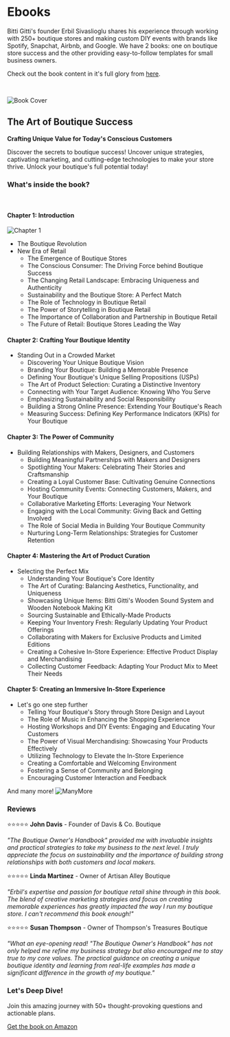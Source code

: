 # Ebooks

Bitti Gitti's founder Erbil Sivaslioglu shares his experience through working with 250+ boutique stores and making custom DIY events with brands like Spotify, Snapchat, Airbnb, and Google. We have 2 books: one on boutique store success and the other providing easy-to-follow templates for small business owners.

Check out the book content in it's full glory from [here](https://www.bitti-gitti.com/art-of-boutique-success).

 <br> 

![Book Cover](https://uploads-ssl.webflow.com/577fb500e970a606264913c7/6415ace4b071a7475d6983b2_CoverWeb-p-500.jpg)

## The Art of Boutique Success

**Crafting Unique Value for Today's Conscious Customers**

Discover the secrets to boutique success! Uncover unique strategies, captivating marketing, and cutting-edge technologies to make your store thrive. Unlock your boutique's full potential today!

### What's inside the book?

<br>

#### Chapter 1: Introduction
![Chapter 1](https://uploads-ssl.webflow.com/577fb500e970a606264913c7/6415c77bbabae46d61d59116_mounto.jpg)
- The Boutique Revolution
- New Era of Retail
  - The Emergence of Boutique Stores
  - The Conscious Consumer: The Driving Force behind Boutique Success
  - The Changing Retail Landscape: Embracing Uniqueness and Authenticity
  - Sustainability and the Boutique Store: A Perfect Match
  - The Role of Technology in Boutique Retail
  - The Power of Storytelling in Boutique Retail
  - The Importance of Collaboration and Partnership in Boutique Retail
  - The Future of Retail: Boutique Stores Leading the Way

#### Chapter 2: Crafting Your Boutique Identity
- Standing Out in a Crowded Market
  - Discovering Your Unique Boutique Vision
  - Branding Your Boutique: Building a Memorable Presence
  - Defining Your Boutique's Unique Selling Propositions (USPs)
  - The Art of Product Selection: Curating a Distinctive Inventory
  - Connecting with Your Target Audience: Knowing Who You Serve
  - Emphasizing Sustainability and Social Responsibility
  - Building a Strong Online Presence: Extending Your Boutique's Reach
  - Measuring Success: Defining Key Performance Indicators (KPIs) for Your Boutique

#### Chapter 3: The Power of Community
- Building Relationships with Makers, Designers, and Customers
  - Building Meaningful Partnerships with Makers and Designers
  - Spotlighting Your Makers: Celebrating Their Stories and Craftsmanship
  - Creating a Loyal Customer Base: Cultivating Genuine Connections
  - Hosting Community Events: Connecting Customers, Makers, and Your Boutique
  - Collaborative Marketing Efforts: Leveraging Your Network
  - Engaging with the Local Community: Giving Back and Getting Involved
  - The Role of Social Media in Building Your Boutique Community
  - Nurturing Long-Term Relationships: Strategies for Customer Retention

#### Chapter 4: Mastering the Art of Product Curation
- Selecting the Perfect Mix
  - Understanding Your Boutique's Core Identity
  - The Art of Curating: Balancing Aesthetics, Functionality, and Uniqueness
  - Showcasing Unique Items: Bitti Gitti's Wooden Sound System and Wooden Notebook Making Kit
  - Sourcing Sustainable and Ethically-Made Products
  - Keeping Your Inventory Fresh: Regularly Updating Your Product Offerings
  - Collaborating with Makers for Exclusive Products and Limited Editions
  - Creating a Cohesive In-Store Experience: Effective Product Display and Merchandising
  - Collecting Customer Feedback: Adapting Your Product Mix to Meet Their Needs

#### Chapter 5: Creating an Immersive In-Store Experience
- Let's go one step further
  - Telling Your Boutique's Story through Store Design and Layout
  - The Role of Music in Enhancing the Shopping Experience
  - Hosting Workshops and DIY Events: Engaging and Educating Your Customers
  - The Power of Visual Merchandising: Showcasing Your Products Effectively
  - Utilizing Technology to Elevate the In-Store Experience
  - Creating a Comfortable and Welcoming Environment
  - Fostering a Sense of Community and Belonging
  - Encouraging Customer Interaction and Feedback

And many more!
![ManyMore](https://uploads-ssl.webflow.com/577fb500e970a606264913c7/6415c924830881c20b5d54e7_Nexts.jpg)

### Reviews

⭐⭐⭐⭐⭐
**John Davis** - Founder of Davis & Co. Boutique

_"The Boutique Owner's Handbook" provided me with invaluable insights and practical strategies to take my business to the next level. I truly appreciate the focus on sustainability and the importance of building strong relationships with both customers and local makers._

⭐⭐⭐⭐⭐
**Linda Martinez** - Owner of Artisan Alley Boutique

_"Erbil's expertise and passion for boutique retail shine through in this book. The blend of creative marketing strategies and focus on creating memorable experiences has greatly impacted the way I run my boutique store. I can't recommend this book enough!"_

⭐⭐⭐⭐⭐
**Susan Thompson** - Owner of Thompson's Treasures Boutique

_"What an eye-opening read! "The Boutique Owner's Handbook" has not only helped me refine my business strategy but also encouraged me to stay true to my core values. The practical guidance on creating a unique boutique identity and learning from real-life examples has made a significant difference in the growth of my boutique."_

### Let's Deep Dive!

Join this amazing journey with 50+ thought-provoking questions and actionable plans.

[Get the book on Amazon](https://www.amazon.com/dp/B0BYVK5D6Z)